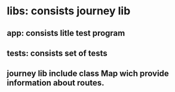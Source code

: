libs: consists journey lib
=================
app: consists litle test program
----------------------------------
tests: consists set of tests
----------------------------
journey lib include class Map wich provide information about routes.
--------------------------